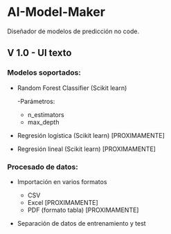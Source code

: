 # AI-Model-Maker
Diseñador de modelos de predicción no code.

## V 1.0 - UI texto

### Modelos soportados:
- Random Forest Classifier (Scikit learn)
  
  -Parámetros:
    - n_estimators
    - max_depth
    
- Regresión logística (Scikit learn) [PROXIMAMENTE]
- Regresión lineal (Scikit learn) [PROXIMAMENTE]

### Procesado de datos:
- Importación en varios formatos
  - CSV
  - Excel [PROXIMAMENTE]
  - PDF (formato tabla) [PROXIMAMENTE]
  
- Separación de datos de entrenamiento y test
